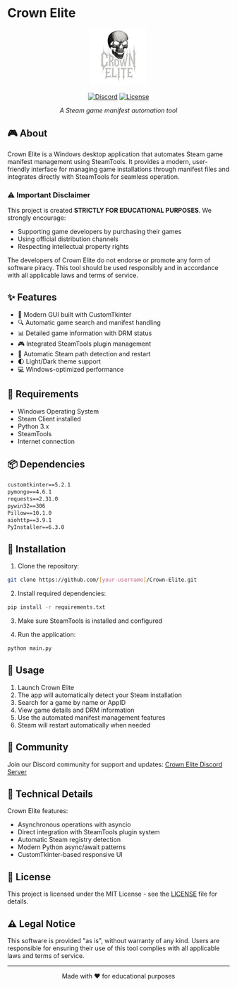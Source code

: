 # Crown Elite

<div align="center">

<img src="assets/icon.png" width="128" height="128" alt="Crown Elite Logo">

[![Discord](https://img.shields.io/discord/YOUR_SERVER_ID?color=7289DA&label=Discord&logo=discord&logoColor=white)](https://discord.gg/crwn)
[![License](https://img.shields.io/badge/license-MIT-blue.svg)](LICENSE)

*A Steam game manifest automation tool*

</div>

## 🎮 About

Crown Elite is a Windows desktop application that automates Steam game manifest management using SteamTools. It provides a modern, user-friendly interface for managing game installations through manifest files and integrates directly with SteamTools for seamless operation.

### ⚠️ Important Disclaimer

This project is created **STRICTLY FOR EDUCATIONAL PURPOSES**. We strongly encourage:
- Supporting game developers by purchasing their games
- Using official distribution channels
- Respecting intellectual property rights

The developers of Crown Elite do not endorse or promote any form of software piracy. This tool should be used responsibly and in accordance with all applicable laws and terms of service.

## ✨ Features

- 🎯 Modern GUI built with CustomTkinter
- 🔍 Automatic game search and manifest handling
- 📊 Detailed game information with DRM status
- 🎮 Integrated SteamTools plugin management
- 🚀 Automatic Steam path detection and restart
- 🌓 Light/Dark theme support
- 💻 Windows-optimized performance

## 🔧 Requirements

- Windows Operating System
- Steam Client installed
- Python 3.x
- SteamTools
- Internet connection

## 📦 Dependencies

```
customtkinter==5.2.1
pymongo==4.6.1
requests==2.31.0
pywin32==306
Pillow==10.1.0
aiohttp==3.9.1
PyInstaller==6.3.0
```

## 🚀 Installation

1. Clone the repository:
```bash
git clone https://github.com/[your-username]/Crown-Elite.git
```

2. Install required dependencies:
```bash
pip install -r requirements.txt
```

3. Make sure SteamTools is installed and configured

4. Run the application:
```bash
python main.py
```

## 🌟 Usage

1. Launch Crown Elite
2. The app will automatically detect your Steam installation
3. Search for a game by name or AppID
4. View game details and DRM information
5. Use the automated manifest management features
6. Steam will restart automatically when needed

## 🤝 Community

Join our Discord community for support and updates:
[Crown Elite Discord Server](https://discord.gg/crwn)

## 🔧 Technical Details

Crown Elite features:
- Asynchronous operations with asyncio
- Direct integration with SteamTools plugin system
- Automatic Steam registry detection
- Modern Python async/await patterns
- CustomTkinter-based responsive UI

## 📄 License

This project is licensed under the MIT License - see the [LICENSE](LICENSE) file for details.

## ⚠️ Legal Notice

This software is provided "as is", without warranty of any kind. Users are responsible for ensuring their use of this tool complies with all applicable laws and terms of service.

---

<div align="center">
Made with ❤️ for educational purposes
</div>
